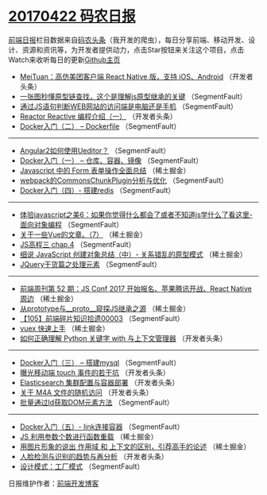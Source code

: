 # [20170422 码农日报](22.md)

[前端日报](https://qdkfweb.cn/c/news)栏目数据来自[码农头条](https://toutiao.qdkfweb.cn/)（我开发的爬虫），每日分享前端、移动开发、设计、资源和资讯等，为开发者提供动力，点击Star按钮来关注这个项目，点击Watch来收听每日的更新[Github主页](https://github.com/kujian/frontendDaily)
* [MeiTuan：高仿美团客户端 React Native 版，支持 iOS、Android](https://toutiao.qdkfweb.cn/35605.html) （开发者头条）
* [一张图秒懂原型链查找，这个是理解js原型继承的关键](https://toutiao.qdkfweb.cn/35595.html) （SegmentFault）
* [通过JS语句判断WEB网站的访问端是电脑还是手机](https://toutiao.qdkfweb.cn/35578.html) （SegmentFault）
* [Reactor Reactive 编程介绍（一）](https://toutiao.qdkfweb.cn/35613.html) （开发者头条）
* [Docker入门（二） &#8211; Dockerfile](https://toutiao.qdkfweb.cn/35591.html) （SegmentFault）

***
* [Angular2如何使用Ueditor？](https://toutiao.qdkfweb.cn/35581.html) （SegmentFault）
* [Docker入门（一） &#8211; 仓库、容器、镜像](https://toutiao.qdkfweb.cn/35592.html) （SegmentFault）
* [Javascript 中的 Form 表单操作全面总结](https://toutiao.qdkfweb.cn/35568.html) （稀土掘金）
* [webpack的CommonsChunkPlugin分析与优化](https://toutiao.qdkfweb.cn/35582.html) （SegmentFault）
* [Docker入门（四）- 搭建redis](https://toutiao.qdkfweb.cn/35593.html) （SegmentFault）

***
* [体验javascript之美6：如果你觉得什么都会了或者不知道js学什么了看这里-面向对象编程](https://toutiao.qdkfweb.cn/35583.html) （SegmentFault）
* [关于一些Vue的文章。（7）](https://toutiao.qdkfweb.cn/35571.html) （稀土掘金）
* [JS高程三 chap.4](https://toutiao.qdkfweb.cn/35596.html) （SegmentFault）
* [细说 JavaScript 创建对象总结（中）- 关系错乱的原型模式](https://toutiao.qdkfweb.cn/35572.html) （稀土掘金）
* [JQuery干货篇之处理元素](https://toutiao.qdkfweb.cn/35586.html) （SegmentFault）

***
* [前端周刊第 52 期：JS Conf 2017 开始报名、苹果腾讯开战、React Native 周边](https://toutiao.qdkfweb.cn/35573.html) （稀土掘金）
* [从prototype与__proto__窥探JS继承之源](https://toutiao.qdkfweb.cn/35574.html) （稀土掘金）
* [【105】前端碎片知识拾遗00003](https://toutiao.qdkfweb.cn/35588.html) （SegmentFault）
* [vuex 快速上手](https://toutiao.qdkfweb.cn/35565.html) （稀土掘金）
* [如何正确理解 Python 关键字 with 与上下文管理器](https://toutiao.qdkfweb.cn/35602.html) （开发者头条）

***
* [Docker入门（三） &#8211; 搭建mysql](https://toutiao.qdkfweb.cn/35590.html) （SegmentFault）
* [曝光移动端 touch 事件的若干坑](https://toutiao.qdkfweb.cn/35614.html) （开发者头条）
* [Elasticsearch 集群配置与容器部署](https://toutiao.qdkfweb.cn/35606.html) （开发者头条）
* [​关于 M4A 文件的随机访问](https://toutiao.qdkfweb.cn/35617.html) （开发者头条）
* [批量通过Id获取DOM元素方法](https://toutiao.qdkfweb.cn/35594.html) （SegmentFault）

***
* [Docker入门（五）- link连接容器](https://toutiao.qdkfweb.cn/35584.html) （SegmentFault）
* [JS 利用参数个数进行函数重载](https://toutiao.qdkfweb.cn/35561.html) （稀土掘金）
* [用图片形象的说出 作用域 和 上下文的区别，引荐高手的论述](https://toutiao.qdkfweb.cn/35564.html) （稀土掘金）
* [人脸检测与识别的趋势与再分析](https://toutiao.qdkfweb.cn/35612.html) （开发者头条）
* [设计模式：工厂模式](https://toutiao.qdkfweb.cn/35589.html) （SegmentFault）

日报维护作者：[前端开发博客](https://qdkfweb.cn/) 